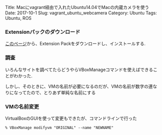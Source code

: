 Title: Macにvagrant経由で入れたUbuntu14.04でMacの内蔵カメラを使う
Date: 2017-10-1
Slug: vagrant_ubuntu_webcamera
Category: Ubuntu
Tags: Ubuntu, ROS

### Extensionパックのダウンロード

[このページ](https://www.virtualbox.org/wiki/Downloads)から、Extension Packをダウンロードし、インストールする.

### 調査

いろんなサイトを調べてたらどうやらVBoxManageコマンドを使えばできることがわかった.

しかし、そのときに、VMの名前が必要になるのだが、VMの名前が数字の連なりになってたので、とりあず単純な名前にする

### VMの名前変更

VirtualBoxのGUIを使って変更もできたが、コマンドラインで行った

`% VBoxManage modifyvm "ORIGINAL" --name "NEWNAME"`
